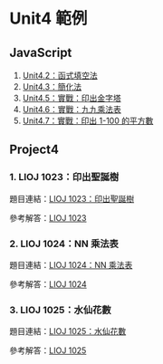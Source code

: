 # Unit4 範例

## JavaScript

1. [Unit4.2：函式填空法](prime.js)
2. [Unit4.3：簡化法](stars.js)
3. [Unit4.5：實戰：印出金字塔](pyramid.js)
4. [Unit4.6：實戰：九九乘法表](nine-nine.js)
5. [Unit4.7：實戰：印出 1-100 的平方數](square.js)


## Project4

### 1. LIOJ 1023：印出聖誕樹

題目連結：[LIOJ 1023：印出聖誕樹](https://oj.lidemy.com/problem/1023)

參考解答：[LIOJ 1023](1023.js)

### 2. LIOJ 1024：NN 乘法表

題目連結：[LIOJ 1024：NN 乘法表](https://oj.lidemy.com/problem/1024)

參考解答：[LIOJ 1024](1024.js)

### 3. LIOJ 1025：水仙花數

題目連結：[LIOJ 1025：水仙花數](https://oj.lidemy.com/problem/1025)

參考解答：[LIOJ 1025](1025.js)
